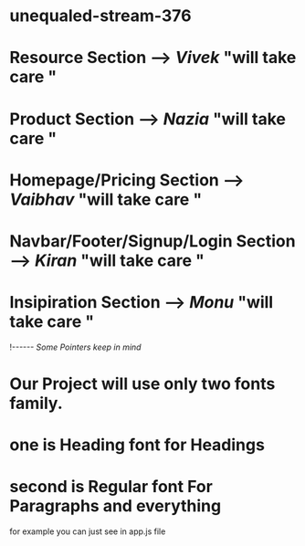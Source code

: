 # unequaled-stream-376
  

# Resource Section -->  *Vivek* "will take care "
# Product Section -->  *Nazia* "will take care "
# Homepage/Pricing Section --> *Vaibhav* "will take care "
# Navbar/Footer/Signup/Login Section --> *Kiran* "will take care "
# Insipiration Section --> *Monu* "will take care "

!------
*Some Pointers keep in mind* 
# Our Project  will use only two fonts family.
# one is Heading font for Headings 
# second is Regular font For Paragraphs and everything 

for example you can just see in app.js file  